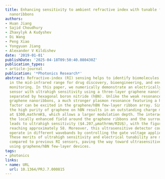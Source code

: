 ```yaml
---
title: Enhancing sensitivity to ambient refractive index with tunable few-layer graphene/hBN
  nanoribbons
authors:
- Huan Jiang
- Sajid Choudhury
- Zhaxylyk A Kudyshev
- Di Wang
- Peng Xiao
- Yongyuan Jiang
- Alexander V Kildishev
date: '2019-01-01'
publishDate: '2025-04-18T09:50:40.080430Z'
publication_types:
- article-journal
publication: '*Photonics Research*'
abstract: Refractive‑index (RI) sensing helps to identify biomolecules and chemicals
  in the mid‑infrared range for drug discovery, bioengineering, and environmental
  monitoring. In this paper, we numerically demonstrate an electrically tunable RI
  sensor with ultrahigh sensitivity using a three‑layer graphene nanoribbon array
  separated by hexagonal boron nitride (hBN). Unlike the weak resonance in single‑layer
  graphene nanoribbons, a much stronger plasmon resonance featuring a higher quality
  factor can be excited in the graphene/hBN few‑layer ribbon array. Simultaneously,
  the high purity of graphene on hBN results in an outstanding charge mobility above
  at $300,mathrmK$, which allows a larger modulation depth. The interaction between
  the locally enhanced field around the graphene ribbons and the surrounding analyte
  leads to ultrahigh sensitivity ($4.207,μmathrmm/RIU$), with the figure of merit
  reaching approximately 58. Moreover, this ultrasensitive detector could selectively
  operate in different wavebands by controlling the gate voltage applied to graphene.
  These merits of ultrahigh sensitivity and electrical tunability are major advances
  compared to previous RI sensors, paving the way toward ultrasensitive detection
  using graphene/hBN few‑layer devices.
tags:
- photonics
links:
- name: URL
  url: 10.1364/PRJ.7.000815
---
```


